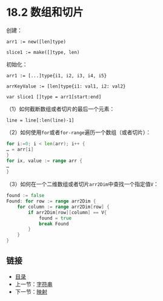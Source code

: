 # 18.2 数组和切片

创建：

`arr1 := new([len]type)`

`slice1 := make([]type, len)`

初始化：

`arr1 := [...]type{i1, i2, i3, i4, i5}`

`arrKeyValue := [len]type{i1: val1, i2: val2}`

`var slice1 []type = arr1[start:end]`

（1）如何截断数组或者切片的最后一个元素：

`line = line[:len(line)-1]`

（2）如何使用`for`或者`for-range`遍历一个数组（或者切片）：

```go
for i:=0; i < len(arr); i++ {
… = arr[i]
}
for ix, value := range arr {
…
}
```

（3）如何在一个二维数组或者切片`arr2Dim`中查找一个指定值`V`：

```go
found := false
Found: for row := range arr2Dim {
    for column := range arr2Dim[row] {
        if arr2Dim[row][column] == V{
            found = true
            break Found
        }
    }
}
```

## 链接

- [目录](directory.md)
- 上一节：[字符串](18.1.md)
- 下一节：[映射](18.3.md)

